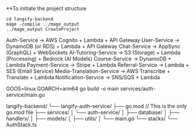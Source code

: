 **To initiate the project structure

```
cd langify-backend
mage -compile ../mage_output
../mage_output CreateProject

```

Auth-Service → AWS Cognito + Lambda + API Gateway
User-Service → DynamoDB (or RDS) + Lambda + API Gateway
Chat-Service → AppSync (GraphQL) + WebSockets
AI-Tutoring-Service → S3 (Storage) + Lambda (Processing) + Bedrock (AI Models)
Course-Service → DynamoDB + Lambda
Payment-Service → Stripe + Lambda
Referral-Service → Lambda + SES (Email Service)
Media-Translation-Service → AWS Transcribe + Translate + Lambda
Notification-Service → SNS/SQS + Lambda

GOOS=linux GOARCH=arm64 go build -o main services/auth-service/main.go


langify-backend/
└── langify-auth-service/
    ├── go.mod           // This is the only go.mod file
    ├── services/
    │   └── auth-service/
    │       ├── database/
    │       ├── handlers/
    │       ├── models/
    │       ├── utils/
    │       └── main.go
    └── stacks/
        └── AuthStack.ts
